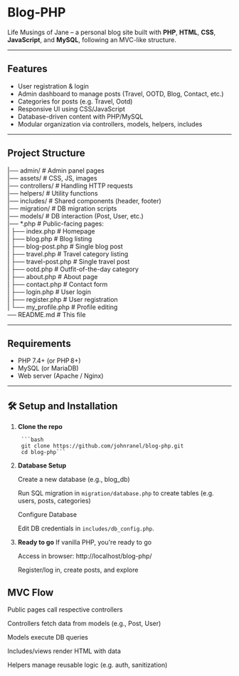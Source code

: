 # Blog‑PHP

Life Musings of Jane – a personal blog site built with **PHP**, **HTML**, **CSS**, **JavaScript**, and **MySQL**, following an MVC-like structure.

---

## Features

- User registration & login
- Admin dashboard to manage posts (Travel, OOTD, Blog, Contact, etc.)
- Categories for posts (e.g. Travel, Ootd)
- Responsive UI using CSS/JavaScript
- Database-driven content with PHP/MySQL
- Modular organization via controllers, models, helpers, includes

---

## Project Structure

|── admin/ # Admin panel pages\
|── assets/ # CSS, JS, images\
|── controllers/ # Handling HTTP requests\
|── helpers/ # Utility functions\
|── includes/ # Shared components (header, footer)\
|── migration/ # DB migration scripts\
|── models/ # DB interaction (Post, User, etc.)\
|── *.php # Public-facing pages:\
| ├── index.php # Homepage\
| ├── blog.php # Blog listing\
| ├── blog-post.php # Single blog post\
| ├── travel.php # Travel category listing\
| ├── travel-post.php # Single travel post\
| ├── ootd.php # Outfit-of-the-day category\
| ├── about.php # About page\
| ├── contact.php # Contact form\
| ├── login.php # User login\
| ├── register.php # User registration\
| └── my_profile.php # Profile editing\
── README.md # This file

---

## Requirements

- PHP 7.4+ (or PHP 8+)
- MySQL (or MariaDB)
- Web server (Apache / Nginx)

---

## 🛠️ Setup and Installation

1. **Clone the repo**

        ```bash
        git clone https://github.com/johnranel/blog-php.git
        cd blog-php```

2. **Database Setup**

    Create a new database (e.g., blog_db)

    Run SQL migration in ```migration/database.php``` to create tables (e.g. users, posts, categories)

    Configure Database

    Edit DB credentials in ```includes/db_config.php```.

3. **Ready to go**
    If vanilla PHP, you're ready to go

    Access in browser: http://localhost/blog-php/

    Register/log in, create posts, and explore

## MVC Flow
Public pages call respective controllers

Controllers fetch data from models (e.g., Post, User)

Models execute DB queries

Includes/views render HTML with data

Helpers manage reusable logic (e.g. auth, sanitization)